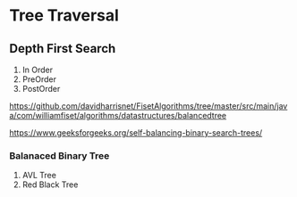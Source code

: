 # Tree Traversal
## Depth First Search
1. In Order
1. PreOrder
1. PostOrder

https://github.com/davidharrisnet/FisetAlgorithms/tree/master/src/main/java/com/williamfiset/algorithms/datastructures/balancedtree

https://www.geeksforgeeks.org/self-balancing-binary-search-trees/

### Balanaced Binary Tree
1. AVL Tree
1. Red Black Tree